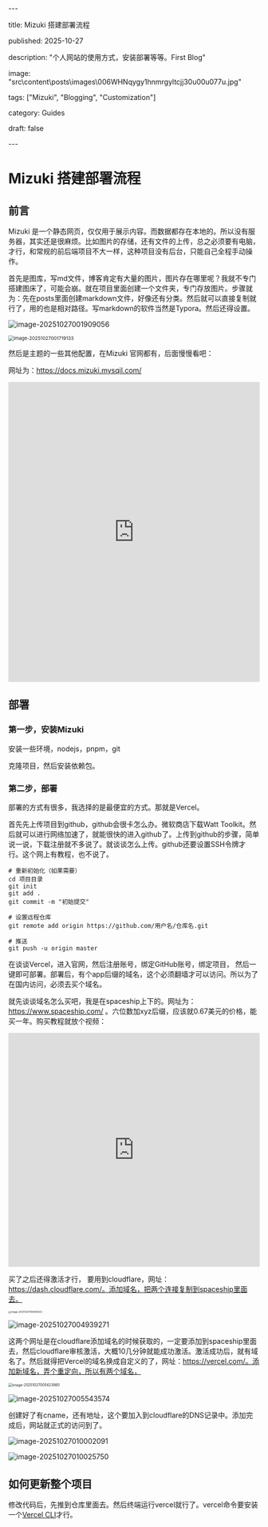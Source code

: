 \---

title: Mizuki 搭建部署流程

published: 2025-10-27

description: "个人网站的使用方式，安装部署等等。First Blog"

image: "src\content\posts\images\006WHNqygy1hnmrgyltcjj30u00u077u.jpg"

tags: ["Mizuki", "Blogging", "Customization"]

category: Guides

draft: false

\---

# Mizuki 搭建部署流程

## 前言

  Mizuki 是一个静态网页，仅仅用于展示内容。而数据都存在本地的。所以没有服务器，其实还是很麻烦。比如图片的存储，还有文件的上传，总之必须要有电脑，才行，和常规的前后端项目不大一样，这种项目没有后台，只能自己全程手动操作。

  首先是图库，写md文件，博客肯定有大量的图片，图片存在哪里呢？我就不专门搭建图床了，可能会崩。就在项目里面创建一个文件夹，专门存放图片。步骤就为：先在posts里面创建markdown文件，好像还有分类。然后就可以直接复制就行了，用的也是相对路径。写markdown的软件当然是Typora。然后还得设置。

![image-20251027001909056](images/image-20251027001909056.png)

<img src="images/image-20251027001719133.png" alt="image-20251027001719133" style="zoom: 67%;" />

然后是主题的一些其他配置，在Mizuki 官网都有，后面慢慢看吧：

网址为：https://docs.mizuki.mysqil.com/

<iframe width="100%" height="600" src="https://docs.mizuki.mysqil.com/" title="YouTube video player" frameborder="0" allow="accelerometer; autoplay; clipboard-write; encrypted-media; gyroscope; picture-in-picture; web-share" allowfullscreen></iframe>

## 部署

### 第一步，安装Mizuki 

安装一些环境，nodejs，pnpm，git

克隆项目，然后安装依赖包。

### 第二步，部署

部署的方式有很多，我选择的是最便宜的方式。那就是Vercel。

首先先上传项目到github，github会很卡怎么办。微软商店下载Watt Toolkit。然后就可以进行网络加速了，就能很快的进入github了。上传到github的步骤，简单说一说，下载注册就不多说了。就谈谈怎么上传。github还要设置SSH令牌才行。这个网上有教程，也不说了。

```git
# 重新初始化（如果需要）
cd 项目目录
git init
git add .
git commit -m "初始提交"

# 设置远程仓库
git remote add origin https://github.com/用户名/仓库名.git

# 推送
git push -u origin master
```

在谈谈Vercel，进入官网，然后注册账号，绑定GitHub账号，绑定项目， 然后一键即可部署。部署后，有个app后缀的域名，这个必须翻墙才可以访问。所以为了在国内访问，必须去买个域名。

就先谈谈域名怎么买吧，我是在spaceship上下的。网址为：https://www.spaceship.com/ 。六位数加xyz后缀，应该就0.67美元的价格，能买一年。购买教程就放个视频：

<iframe width="100%" height="468" src="https://www.bilibili.com/video/BV12A9pYmEZh/?spm_id_from=333.1391.0.0" title="YouTube video player" frameborder="0" allow="accelerometer; autoplay; clipboard-write; encrypted-media; gyroscope; picture-in-picture; web-share" allowfullscreen></iframe>

买了之后还得激活才行， 要用到cloudflare，网址：https://dash.cloudflare.com/。添加域名，把两个连接复制到spaceship里面去。

<img src="images/image-20251027004830502.png" alt="image-20251027004830502" style="zoom: 33%;" />

![image-20251027004939271](images/image-20251027004939271.png)

这两个网址是在cloudflare添加域名的时候获取的，一定要添加到spaceship里面去，然后cloudflare审核激活，大概10几分钟就能成功激活。激活成功后，就有域名了。然后就得把Vercel的域名换成自定义的了，网址：https://vercel.com/。添加新域名，弄个重定向，所以有两个域名，

<img src="images/image-20251027005423980.png" alt="image-20251027005423980" style="zoom: 50%;" />

![image-20251027005543574](images/image-20251027005543574.png)

创建好了有cname，还有地址，这个要加入到cloudflare的DNS记录中。添加完成后，网站就正式的访问到了。

![image-20251027010002091](images/image-20251027010002091.png)

![image-20251027010025750](images/image-20251027010025750.png)

## 如何更新整个项目

修改代码后，先推到仓库里面去。然后终端运行vercel就行了。vercel命令要安装一个[Vercel CLI](https://vercel.com/docs/cli)才行。

















